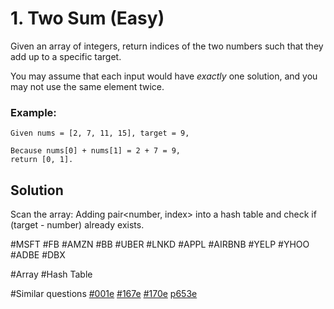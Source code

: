 # 1. Two Sum (Easy)

Given an array of integers, return indices of the two numbers such that they add up to a specific target.

You may assume that each input would have *exactly* one solution, and you may not use the same element twice.

### Example:
```
Given nums = [2, 7, 11, 15], target = 9,

Because nums[0] + nums[1] = 2 + 7 = 9,
return [0, 1].
```

## Solution
Scan the array: 
Adding pair<number, index> into a hash table and check if (target - number) already exists.

#MSFT #FB #AMZN #BB #UBER #LNKD #APPL #AIRBNB #YELP #YHOO #ADBE #DBX

#Array #Hash Table

#Similar questions [#001e](../p001e/README.md) [#167e](../p167e/README.md) [#170e](../p170e/README.md) [p653e](../p653e/README.md)
